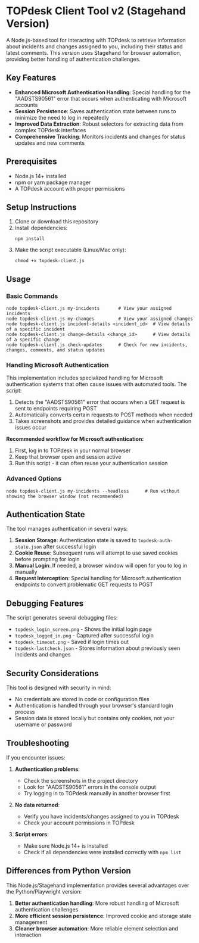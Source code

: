# TOPdesk Client Tool v2 (Stagehand Version)

A Node.js-based tool for interacting with TOPdesk to retrieve information about incidents and changes assigned to you, including their status and latest comments. This version uses Stagehand for browser automation, providing better handling of authentication challenges.

## Key Features

- **Enhanced Microsoft Authentication Handling**: Special handling for the "AADSTS90561" error that occurs when authenticating with Microsoft accounts
- **Session Persistence**: Saves authentication state between runs to minimize the need to log in repeatedly
- **Improved Data Extraction**: Robust selectors for extracting data from complex TOPdesk interfaces
- **Comprehensive Tracking**: Monitors incidents and changes for status updates and new comments

## Prerequisites

- Node.js 14+ installed
- npm or yarn package manager
- A TOPdesk account with proper permissions

## Setup Instructions

1. Clone or download this repository
2. Install dependencies:
   ```
   npm install
   ```
3. Make the script executable (Linux/Mac only):
   ```
   chmod +x topdesk-client.js
   ```

## Usage

### Basic Commands

```
node topdesk-client.js my-incidents       # View your assigned incidents
node topdesk-client.js my-changes         # View your assigned changes
node topdesk-client.js incident-details <incident_id>  # View details of a specific incident
node topdesk-client.js change-details <change_id>      # View details of a specific change
node topdesk-client.js check-updates      # Check for new incidents, changes, comments, and status updates
```

### Handling Microsoft Authentication

This implementation includes specialized handling for Microsoft authentication systems that often cause issues with automated tools. The script:

1. Detects the "AADSTS90561" error that occurs when a GET request is sent to endpoints requiring POST
2. Automatically converts certain requests to POST methods when needed
3. Takes screenshots and provides detailed guidance when authentication issues occur

**Recommended workflow for Microsoft authentication:**
1. First, log in to TOPdesk in your normal browser
2. Keep that browser open and session active
3. Run this script - it can often reuse your authentication session

### Advanced Options

```
node topdesk-client.js my-incidents --headless      # Run without showing the browser window (not recommended)
```

## Authentication State

The tool manages authentication in several ways:

1. **Session Storage**: Authentication state is saved to `topdesk-auth-state.json` after successful login
2. **Cookie Reuse**: Subsequent runs will attempt to use saved cookies before prompting for login
3. **Manual Login**: If needed, a browser window will open for you to log in manually
4. **Request Interception**: Special handling for Microsoft authentication endpoints to convert problematic GET requests to POST

## Debugging Features

The script generates several debugging files:

- `topdesk_login_screen.png` - Shows the initial login page
- `topdesk_logged_in.png` - Captured after successful login
- `topdesk_timeout.png` - Saved if login times out
- `topdesk-lastcheck.json` - Stores information about previously seen incidents and changes

## Security Considerations

This tool is designed with security in mind:
- No credentials are stored in code or configuration files
- Authentication is handled through your browser's standard login process
- Session data is stored locally but contains only cookies, not your username or password

## Troubleshooting

If you encounter issues:

1. **Authentication problems**:
   - Check the screenshots in the project directory
   - Look for "AADSTS90561" errors in the console output
   - Try logging in to TOPdesk manually in another browser first

2. **No data returned**:
   - Verify you have incidents/changes assigned to you in TOPdesk
   - Check your account permissions in TOPdesk

3. **Script errors**:
   - Make sure Node.js 14+ is installed
   - Check if all dependencies were installed correctly with `npm list`

## Differences from Python Version

This Node.js/Stagehand implementation provides several advantages over the Python/Playwright version:

1. **Better authentication handling**: More robust handling of Microsoft authentication challenges
2. **More efficient session persistence**: Improved cookie and storage state management
3. **Cleaner browser automation**: More reliable element selection and interaction